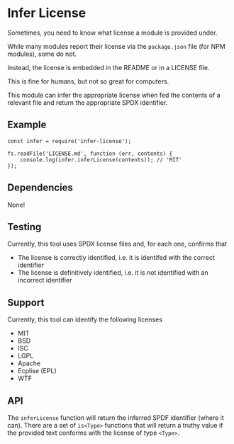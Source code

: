 # Infer License

Sometimes, you need to know what license a module is provided under.

While many modules report their license via the `package.json` file (for NPM modules), some
do not.

Instead, the license is embedded in the README or in a LICENSE file.

This is fine for humans, but not so great for computers.

This module can infer the appropriate license when fed the contents
of a relevant file and return the appropriate SPDX identifier.

## Example

```
const infer = require('infer-license');

fs.readFile('LICENSE.md', function (err, contents) {
    console.log(infer.inferLicense(contents)); // 'MIT'
});
```
## Dependencies
None!


## Testing
Currently, this tool uses SPDX license files and, for each one, confirms that

- The license is correctly identified, i.e. it is identifed with the correct identifier
- The license is definitively identified, i.e. it is not identified with an incorrect identifier

## Support

Currently, this tool can identify the following licenses

- MIT
- BSD
- ISC
- LGPL
- Apache
- Ecplise (EPL)
- WTF

## API

The `inferLicense` function will return the inferred SPDF identifier (where it can).
There are a set of `is<Type>` functions that will return a truthy value if the provided text conforms
with the license of type `<Type>`.
